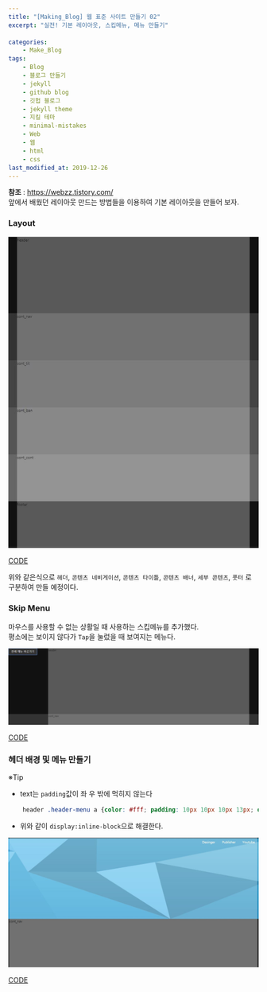 ```yaml
---
title: "[Making_Blog] 웹 표준 사이트 만들기 02"
excerpt: "실전! 기본 레이아웃, 스킵메뉴, 메뉴 만들기"

categories:
    - Make_Blog
tags:
    - Blog  
    - 블로그 만들기
    - jekyll
    - github blog
    - 깃헙 블로그
    - jekyll theme
    - 지킬 테마
    - minimal-mistakes  
    - Web
    - 웹
    - html
    - css
last_modified_at: 2019-12-26
---   
```

__참조__ : <https://webzz.tistory.com/>  
앞에서 배웠던 레이아웃 만드는 방법들을 이용하여 기본 레이아웃을 만들어 보자.  
  
### Layout  
[![img01](/assets/Make_Blog/2019-12-26-Makeblog-Website-02-img01.jpg)](/assets/Make_Blog/2019-12-26-Makeblog-Website-02-img01.jpg)  
  
[CODE](https://github.com/WONILLISM/Study_web/commit/c77f9e88cdddf59f2bf69d3e755dd9554be8b319)  

위와 같은식으로 `헤더`, `콘텐츠 네비게이션`, `콘텐츠 타이틀`, `콘텐츠 배너`, `세부 콘텐츠`, `풋터` 로 구분하여 만들 예정이다.  
  
### Skip Menu  
  
마우스를 사용할 수 없는 상활일 때 사용하는 스킵메뉴를 추가했다.  
평소에는 보이지 않다가 `Tap`을 눌렀을 때 보여지는 메뉴다.  

[![img02](/assets/Make_Blog/2019-12-26-Makeblog-Website-02-img02.jpg)](/assets/Make_Blog/2019-12-26-Makeblog-Website-02-img02.jpg)  
  
[CODE](https://github.com/WONILLISM/Study_web/commit/0d84e564b5a61656d760fcba59665c8f7c587297)  
  
### 헤더 배경 및 메뉴 만들기  
  
※Tip

+ text는 `padding`값이 좌 우 밖에 먹히지 않는다  
```css 
    header .header-menu a {color: #fff; padding: 10px 10px 10px 13px; display: inline-block;}  
```  

+ 위와 같이 `display:inline-block`으로 해결한다.


[![img03](/assets/Make_Blog/2019-12-26-Makeblog-Website-02-img03.jpg)](/assets/Make_Blog/2019-12-26-Makeblog-Website-02-img03.jpg)  
  
[CODE](https://github.com/WONILLISM/Study_web/commit/f140c81642db8ab3801fa3365347bc91b18c09bf)  